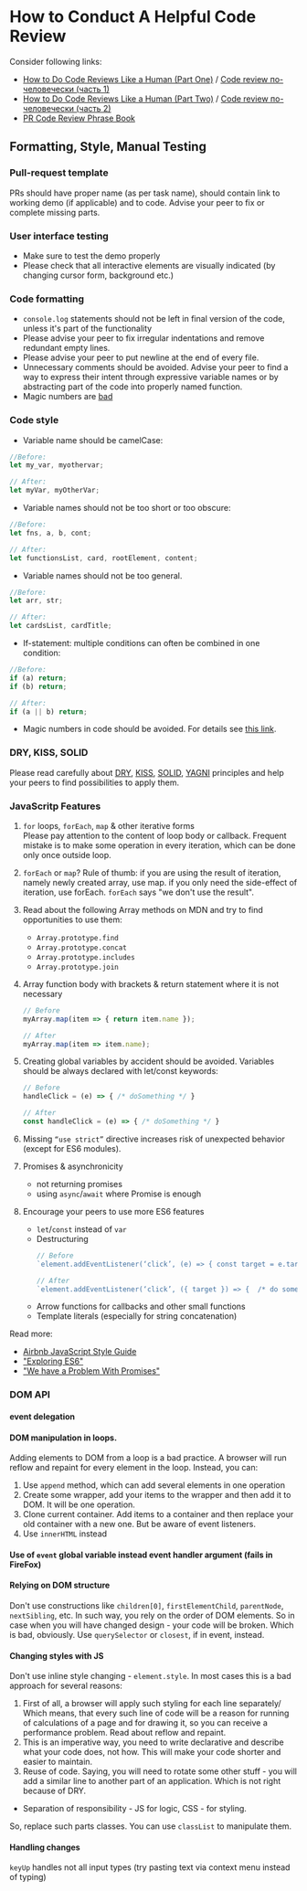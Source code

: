 # How to Conduct A Helpful Code Review

Consider following links:
- [How to Do Code Reviews Like a Human (Part One)](https://mtlynch.io/human-code-reviews-1/) /
  [Code review по-человечески (часть 1)](https://habr.com/en/post/340550/)
- [How to Do Code Reviews Like a Human (Part Two)](https://mtlynch.io/human-code-reviews-2/) /
  [Code review по-человечески (часть 2)](https://habr.com/ru/post/342244/)
- [PR Code Review Phrase Book](https://gist.github.com/OleksiyRudenko/e6f573d7aca2cc854ccce6087cfe7138)

## Formatting, Style, Manual Testing

### Pull-request template
PRs should have proper name (as per task name), should contain link to working demo (if applicable) and to code. Advise your peer to fix or complete missing parts.

### User interface testing
- Make sure to test the demo properly
- Please check that all interactive elements are visually indicated (by changing cursor form, background etc.) 

### Code formatting
- `console.log` statements should not be left in final version of the code, unless it's part of the functionality
- Please advise your peer to fix irregular indentations and remove redundant empty lines.
- Please advise your peer to put newline at the end of every file.
- Unnecessary comments should be avoided. Advise your peer to find a way to express their intent through expressive variable names or by abstracting part of the code into properly named function.
- Magic numbers are [bad](https://stackoverflow.com/questions/47882/what-is-a-magic-number-and-why-is-it-bad)

### Code style

- Variable name should be camelCase:  
```javascript
//Before:  
let my_var, myothervar;

// After:
let myVar, myOtherVar;
```
- Variable names should not be too short or too  obscure:
```javascript
//Before: 
let fns, a, b, cont;

// After:
let functionsList, card, rootElement, content;
```

- Variable names should not be too general.
```javascript
//Before: 
let arr, str;

// After:
let cardsList, cardTitle;
```

- If-statement: multiple conditions can often be combined in one condition:
```javascript
//Before: 
if (a) return;
if (b) return;

// After:
if (a || b) return;
```

- Magic numbers in code should be avoided. For details see [this link](https://stackoverflow.com/questions/47882/what-is-a-magic-number-and-why-is-it-bad).

### DRY, KISS, SOLID  
Please read carefully about [DRY](https://en.wikipedia.org/wiki/Don%27t_repeat_yourself), [KISS](https://en.wikipedia.org/wiki/KISS_principle), [SOLID](https://en.wikipedia.org/wiki/SOLID), [YAGNI](https://en.wikipedia.org/wiki/You_aren%27t_gonna_need_it) principles and help your peers to find possibilities to apply them.

### JavaScritp Features  
1. `for` loops, `forEach`, `map` & other iterative forms  
Please pay attention to the content of loop body or callback. Frequent mistake is to make some operation in every iteration, which can be done only once outside loop.

1. `forEach` or `map`? Rule of thumb: if you are using the result of iteration, namely newly created array, use map. if you only need the side-effect of iteration, use forEach. `forEach` says "we don't use the result".

1. Read about the following Array methods on MDN and try to find opportunities to use them:
    - `Array.prototype.find`
    - `Array.prototype.concat`
    - `Array.prototype.includes`
    - `Array.prototype.join`

1. Array function body with brackets & return statement where it is not necessary
    ```javascript
    // Before
    myArray.map(item => { return item.name });

    // After
    myArray.map(item => item.name);
    ```

1. Creating global variables by accident should be avoided. Variables should be always declared with let/const keywords:

    ```javascript
    // Before
    handleClick = (e) => { /* doSomething */ }

    // After
    const handleClick = (e) => { /* doSomething */ }
    ```
1. Missing `“use strict”` directive increases risk of unexpected behavior (except for ES6 modules).

1. Promises & asynchronicity
    - not returning promises
    - using `async`/`await` where Promise is enough

1. Encourage your peers to use more ES6 features  
    - `let`/`const` instead of `var`
    - Destructuring
        ```javascript
        // Before
        `element.addEventListener(‘click’, (e) => { const target = e.target ;  /* do something */})`

        // After
        `element.addEventListener(‘click’, ({ target }) => {  /* do something */})`
        ```
    - Arrow functions for callbacks and other small functions
    - Template literals (especially for string concatenation)

Read more: 
- [Airbnb JavaScript Style Guide](https://github.com/airbnb/javascript)
- ["Exploring ES6"](http://exploringjs.com/es6/)
- ["We have a Problem With Promises"](https://pouchdb.com/2015/05/18/we-have-a-problem-with-promises.html)


### DOM API
#### event delegation

#### DOM manipulation in loops. 
Adding elements to DOM from a loop is a bad practice. A browser will run reflow and repaint for every element in the loop. Instead, you can: 
  1. Use `append` method, which can add several elements in one operation 
  2. Create some wrapper, add your items to the wrapper and then add it to DOM. It will be one operation. 
  3. Clone current container. Add items to a container and then replace your old container with a new one. But be aware of event listeners.
  4. Use `innerHTML` instead
  
#### Use of `event` global variable instead event handler argument (fails in FireFox)

#### Relying on DOM structure
Don't use constructions like `children[0]`, `firstElementChild`, `parentNode`, `nextSibling`, etc. In such way, you rely on the order of DOM elements. So in case when you will have changed design - your code will be broken. Which is bad, obviously. Use `querySelector` or `closest`, if in event, instead.

#### Changing styles with JS
Don't use inline style changing - `element.style`. In most cases this is a bad approach for several reasons: 
  1. First of all, a browser will apply such styling for each line separately/ Which means, that every such line of code will be a reason for running of calculations of a page and for drawing it,  so you can receive a performance problem. Read about reflow and repaint.  
  2. This is an imperative way, you need to write declarative and describe what your code does, not how. This will make your code shorter and easier to maintain. 
  3. Reuse of code. Saying, you will need to rotate some other stuff - you will add a similar line to another part of an application. Which is not right because of DRY. 
  - Separation of responsibility - JS for logic, CSS - for styling. 
  
  So, replace such parts classes. You can use `classList` to manipulate them.

#### Handling changes
`keyUp` handles not all input types (try pasting text via context menu instead of typing)
